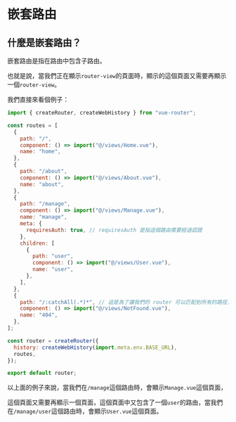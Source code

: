 # 嵌套路由

## 什麼是嵌套路由？

嵌套路由是指在路由中包含子路由。

也就是說，當我們正在顯示`router-view`的頁面時，顯示的這個頁面又需要再顯示一個`router-view`。

我們直接來看個例子：

```js
import { createRouter, createWebHistory } from "vue-router";

const routes = [
  {
    path: "/",
    component: () => import("@/views/Home.vue"),
    name: "home",
  },
  {
    path: "/about",
    component: () => import("@/views/About.vue"),
    name: "about",
  },
  {
    path: "/manage",
    component: () => import("@/views/Manage.vue"),
    name: "manage",
    meta: {
      requiresAuth: true, // requiresAuth 是指這個路由需要經過認證
    },
    children: [
      {
        path: "user",
        component: () => import("@/views/User.vue"),
        name: "user",
      },
    ],
  },
  {
    path: "/:catchAll(.*)*", // 這是為了讓我們的 router 可以匹配到所有的路徑，如果沒有匹配到任何的路徑，就會顯示 404 的頁面
    component: () => import("@/views/NotFound.vue"),
    name: "404",
  },
];

const router = createRouter({
  history: createWebHistory(import.meta.env.BASE_URL),
  routes,
});

export default router;
```

以上面的例子來說，當我們在`/manage`這個路由時，會顯示`Manage.vue`這個頁面，

這個頁面又需要再顯示一個頁面，這個頁面中又包含了一個`user`的路由，當我們在`/manage/user`這個路由時，會顯示`User.vue`這個頁面。
